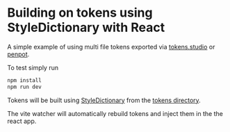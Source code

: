 # Building on tokens using StyleDictionary with React

A simple example of using multi file tokens exported via [tokens.studio](https://tokens.studio/) or [penpot](https://penpot.app/).

To test simply run

``` sh
npm install
npm run dev
```

Tokens will be built using [StyleDictionary](https://styledictionary.com/) from the [tokens directory](./tokens).

The vite watcher will automatically rebuild tokens and inject them in the the react app.
